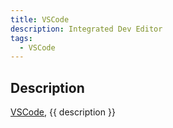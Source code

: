```yaml
---
title: VSCode
description: Integrated Dev Editor
tags:
  - VSCode
---
```


## Description

[VSCode](https://code.visualstudio.com/download "Official Site"), {{ description }}
